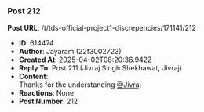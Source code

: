 ### Post 212
**Post URL**: /t/tds-official-project1-discrepencies/171141/212
- **ID**: 614474
- **Author**: Jayaram (22f3002723)
- **Created At**: 2025-04-02T08:20:36.942Z
- **Reply To**: Post 211 (Jivraj Singh Shekhawat, Jivraj)
- **Content**:  
  Thanks for the understanding <a class="mention" href="/u/jivraj">@Jivraj</a>
- **Reactions**: None
- **Post Number**: 212

